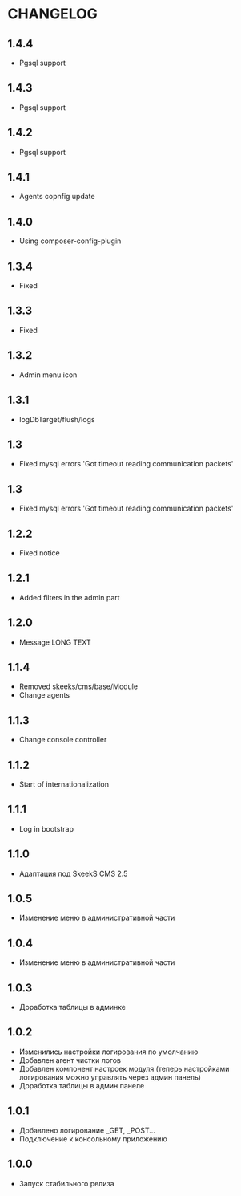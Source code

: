CHANGELOG
==============

1.4.4
-----------------
 * Pgsql support
 
1.4.3
-----------------
 * Pgsql support
 
1.4.2
-----------------
 * Pgsql support
 
1.4.1
-----------------
 * Agents copnfig update
 
1.4.0
-----------------
 * Using composer-config-plugin
 
1.3.4
-----------------
  * Fixed
  
1.3.3
-----------------
  * Fixed
  
1.3.2
-----------------
  * Admin menu icon

1.3.1
-----------------
  * logDbTarget/flush/logs

1.3
-----------------
  * Fixed mysql errors 'Got timeout reading communication packets'

1.3
-----------------
  * Fixed mysql errors 'Got timeout reading communication packets'

1.2.2
-----------------
  * Fixed notice

1.2.1
-----------------
  * Added filters in the admin part

1.2.0
-----------------
  * Message LONG TEXT

1.1.4
-----------------
  * Removed skeeks/cms/base/Module
  * Change agents

1.1.3
-----------------
  * Change console controller
 
1.1.2
-----------------
  * Start of internationalization

1.1.1
-----------------
  * Log in bootstrap

1.1.0
-----------------
  * Адаптация под SkeekS CMS 2.5

1.0.5
-----------------
  * Изменение меню в административной части

1.0.4
-----------------
  * Изменение меню в административной части

1.0.3
-----------------
  * Доработка таблицы в админке
  
1.0.2
-----------------
  * Изменились настройки логирования по умолчанию
  * Добавлен агент чистки логов
  * Добавлен компонент настроек модуля (теперь настройками логирования можно управлять через админ панель)
  * Доработка таблицы в админ панеле
  
1.0.1
-----------------
  * Добавлено логирование _GET, _POST...
  * Подключение к консольному приложению
  
1.0.0
-----------------
  * Запуск стабильного релиза
